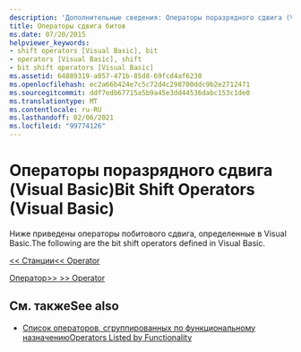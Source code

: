 ```yaml
---
description: 'Дополнительные сведения: Операторы поразрядного сдвига (Visual Basic)'
title: Операторы сдвига битов
ms.date: 07/20/2015
helpviewer_keywords:
- shift operators [Visual Basic], bit
- operators [Visual Basic], shift
- bit shift operators [Visual Basic]
ms.assetid: 64889319-a057-471b-85d8-69fcd4af6230
ms.openlocfilehash: ec2a66b424e7c5c72d4c298700ddc9b2e2712471
ms.sourcegitcommit: ddf7edb67715a5b9a45e3dd44536dabc153c1de0
ms.translationtype: MT
ms.contentlocale: ru-RU
ms.lasthandoff: 02/06/2021
ms.locfileid: "99774126"
---
```

# <a name="bit-shift-operators-visual-basic"></a><span data-ttu-id="98cfb-103">Операторы поразрядного сдвига (Visual Basic)</span><span class="sxs-lookup"><span data-stu-id="98cfb-103">Bit Shift Operators (Visual Basic)</span></span>

<span data-ttu-id="98cfb-104">Ниже приведены операторы побитового сдвига, определенные в Visual Basic.</span><span class="sxs-lookup"><span data-stu-id="98cfb-104">The following are the bit shift operators defined in Visual Basic.</span></span>  
  
 [<span data-ttu-id="98cfb-105"><\< Станции</span><span class="sxs-lookup"><span data-stu-id="98cfb-105"><\< Operator</span></span>](left-shift-operator.md)  
  
 [<span data-ttu-id="98cfb-106"> Оператор>> </span><span class="sxs-lookup"><span data-stu-id="98cfb-106">>> Operator</span></span>](right-shift-operator.md)  
  
## <a name="see-also"></a><span data-ttu-id="98cfb-107">См. также</span><span class="sxs-lookup"><span data-stu-id="98cfb-107">See also</span></span>

- [<span data-ttu-id="98cfb-108">Список операторов, сгруппированных по функциональному назначению</span><span class="sxs-lookup"><span data-stu-id="98cfb-108">Operators Listed by Functionality</span></span>](operators-listed-by-functionality.md)
